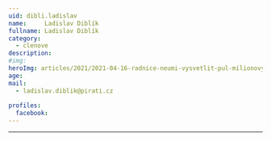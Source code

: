 ```yaml
---
uid: dibli.ladislav
name:     Ladislav Diblík
fullname: Ladislav Diblík
category:
  - clenove
description: 
#img: 
heroImg: articles/2021/2021-04-16-radnice-neumi-vysvetlit-pul-milionovy-pro-valentu.jpg
age: 
mail:
  - ladislav.diblik@pirati.cz
 
profiles:
  facebook: 
---
```



---
